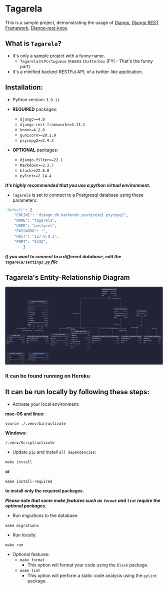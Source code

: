 # Tagarela
This is a sample project, demonstrating the usage of [Django](https://www.djangoproject.com/), 
[Django REST Framework](https://www.django-rest-framework.org/), 
[Django-rest-knox](https://james1345.github.io/django-rest-knox/).

## What is `Tagarela`?

- It's only a sample project with a funny name.
  - `Tagarela` in `Portuguese` means `Chatterbox` (FYI - That's the funny part)
- It's a minified backed-RESTFul API, of a twitter-like application.

## Installation:

- Python version: `3.9.11`

- **REQUIRED** packages:
  - `django>=4.0`
  - `django-rest-framework>=3.13.1`
  - `knox>=4.2.0`
  - `gunicorn>=20.1.0`
  - `psycopg2>=2.9.3`

- **OPTIONAL** packages:
  - `django-filter>=22.1`
  - `Markdown>=3.3.7`
  - `black>=22.6.0`
  - `pylint>=2.14.4`

***It's highly recommended that you use a python virtual environment.***

- `Tagarela` is set to connect to a Postgresql database using these parameters:
```python
"default": {
    "ENGINE": "django.db.backends.postgresql_psycopg2",
    "NAME": "tagarela",
    "USER": "postgres",
    "PASSWORD": "",
    "HOST": "127.0.0.1",
    "PORT": "5432",
        }
```
***If you want to connect to a different database, edit the `tagarela/settings.py` file***

## Tagarela's Entity-Relationship Diagram

![](./tagarela-erd.png)





### It can be found running on Heroku

## It can be run locally by following these steps:

- Activate your local environment:

**mac-OS and linux:**
```
source ./.venv/bin/activate
```

**Windows:**
```
/.venv/Script/activate
```
- Update `pip` and install `all dependencies`:

`make install` 

**or**

`make install-required`

**to install only the required packages.**

***Please note that some make features such as `format` and `lint` require the optional packages.***

- Run migrations to the database:

`make migrations`

- Run locally:

`make run`

- Optional features:
  - `make format`
    - This option will format your code using the `black` package.
  - `make lint`
    - This option will perform a static code analysis using the `pylint` package.
  